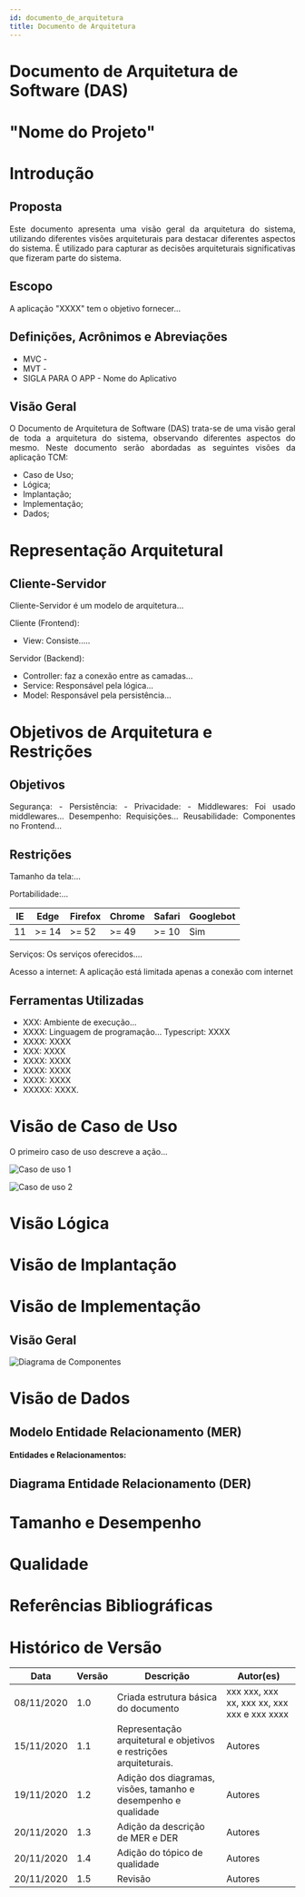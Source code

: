 ```yaml
---
id: documento_de_arquitetura
title: Documento de Arquitetura
---
```

# Documento de Arquitetura de Software (DAS)

# "Nome do Projeto"

# Introdução

## Proposta

<p align = "justify">
Este documento apresenta uma visão geral da arquitetura do sistema, utilizando diferentes visões arquiteturais para destacar diferentes aspectos do sistema. É utilizado para capturar as decisões arquiteturais significativas que fizeram parte do sistema.
</p>

## Escopo

<p align = "justify">
A aplicação "XXXX" tem o objetivo fornecer...
</p>

## Definições, Acrônimos e Abreviações

- MVC -
- MVT -
- SIGLA PARA O APP - Nome do Aplicativo

## Visão Geral

<p align = "justify">
O Documento de Arquitetura de Software (DAS) trata-se de uma visão geral de toda a arquitetura do sistema, observando diferentes aspectos do mesmo. Neste documento serão abordadas as seguintes visões da aplicação TCM:
</p>

- Caso de Uso;
- Lógica;
- Implantação;
- Implementação;
- Dados;

# Representação Arquitetural

## Cliente-Servidor

<p align = "justify">
Cliente-Servidor é um modelo de arquitetura...
</p>

Cliente (Frontend):

- View: Consiste.....

Servidor (Backend):

- Controller: faz a conexão entre as camadas...
- Service: Responsável pela lógica...
- Model: Responsável pela persistência...

# Objetivos de Arquitetura e Restrições

## Objetivos

<p align = "justify">
Segurança:
   -
Persistência:
   - 
Privacidade:
   - Middlewares: Foi usado middlewares...
Desempenho:
   Requisições...
Reusabilidade:
   Componentes no Frontend...
</p>

## Restrições

<p align = "justify">
Tamanho da tela:...

Portabilidade:...

| IE | Edge  | Firefox | Chrome | Safari | Googlebot |
| -- | ----- | ------- | ------ | ------ | --------- |
| 11 | >= 14 | >= 52   | >= 49  | >= 10  | Sim       |

Serviços: Os serviços oferecidos....

Acesso a internet: A aplicação está limitada apenas a conexão com internet

</p>

## Ferramentas Utilizadas

- XXX: Ambiente de execução...
- XXXX: Linguagem de programação...
  Typescript: XXXX
- XXXX: XXXX
- XXX: XXXX
- XXXX: XXXX
- XXXX: XXXX
- XXXX: XXXX
- XXXXX: XXXX.

# Visão de Caso de Uso

<p align = "justify">
O primeiro caso de uso descreve a ação...
</p>

![Caso de uso 1](../assets/Casos_de_Uso/Exemplocaso_de_uso_1.png)

![Caso de uso 2](../assets/Casos_de_Uso/Exemplocaso_de_uso_1.png)

# Visão Lógica

# Visão de Implantação

# Visão de Implementação

## Visão Geral

![Diagrama de Componentes](../assets/Casos_de_Uso/Exemplocaso_de_uso_1.png)

# Visão de Dados

## Modelo Entidade Relacionamento (MER)

#### Entidades e Relacionamentos:

## Diagrama Entidade Relacionamento (DER)

# Tamanho e Desempenho

# Qualidade

</p>

# Referências Bibliográficas

# Histórico de Versão

| Data       | Versão | Descrição                                                            | Autor(es)                                   |
| ---------- | ------- | ---------------------------------------------------------------------- | ------------------------------------------- |
| 08/11/2020 | 1.0     | Criada estrutura básica do documento                                  | xxx xxx, xxx xx, xxx xx, xxx xxx e xxx xxxx |
| 15/11/2020 | 1.1     | Representação arquitetural e objetivos e restrições arquiteturais. | Autores                                     |
| 19/11/2020 | 1.2     | Adição dos diagramas, visões, tamanho e desempenho e qualidade      | Autores                                     |
| 20/11/2020 | 1.3     | Adição da descrição de MER e DER                                   | Autores                                     |
| 20/11/2020 | 1.4     | Adição do tópico de qualidade                                       | Autores                                     |
| 20/11/2020 | 1.5     | Revisão                                                               | Autores                                     |
